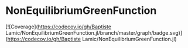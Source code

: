# NonEquilibriumGreenFunction

[![Coverage](https://codecov.io/gh/Baptiste Lamic/NonEquilibriumGreenFunction.jl/branch/master/graph/badge.svg)](https://codecov.io/gh/Baptiste Lamic/NonEquilibriumGreenFunction.jl)
